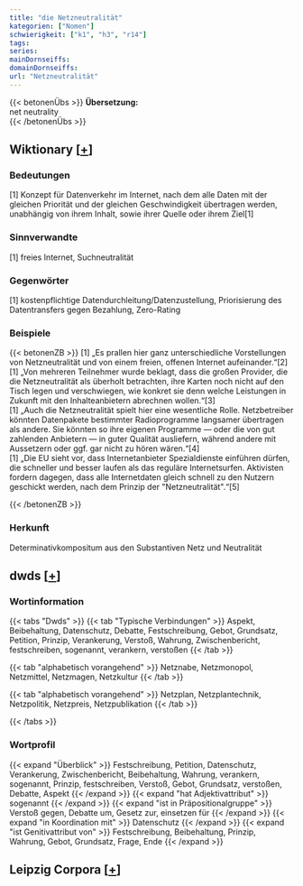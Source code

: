 ```yaml
---
title: "die Netzneutralität"
kategorien: ["Nomen"]
schwierigkeit: ["k1", "h3", "r14"]
tags:
series:
mainDornseiffs:
domainDornseiffs:
url: "Netzneutralität"
---
```


{{< betonenÜbs >}}
**Übersetzung:**  
net neutrality  
{{< /betonenÜbs >}}

## Wiktionary [[+](https://de.wiktionary.org/wiki/Netzneutralität)]

### Bedeutungen
[1] Konzept für Datenverkehr im Internet, nach dem alle Daten mit der gleichen Priorität und der gleichen Geschwindigkeit übertragen werden, unabhängig von ihrem Inhalt, sowie ihrer Quelle oder ihrem Ziel[1]  

### Sinnverwandte
[1] freies Internet, Suchneutralität  

### Gegenwörter
[1] kostenpflichtige Datendurchleitung/Datenzustellung, Priorisierung des Datentransfers gegen Bezahlung, Zero-Rating  

### Beispiele
{{< betonenZB >}}
[1] „Es prallen hier ganz unterschiedliche Vorstellungen von Netzneutralität und von einem freien, offenen Internet aufeinander.“[2]  
[1] „Von mehreren Teilnehmer wurde beklagt, dass die großen Provider, die die Netzneutralität als überholt betrachten, ihre Karten noch nicht auf den Tisch legen und verschwiegen, wie konkret sie denn welche Leistungen in Zukunft mit den Inhalteanbietern abrechnen wollen.“[3]  
[1] „Auch die Netzneutralität spielt hier eine wesentliche Rolle. Netzbetreiber könnten Datenpakete bestimmter Radioprogramme langsamer übertragen als andere. Sie könnten so ihre eigenen Programme — oder die von gut zahlenden Anbietern — in guter Qualität ausliefern, während andere mit Aussetzern oder ggf. gar nicht zu hören wären.“[4]  
[1] „Die EU sieht vor, dass Internetanbieter Spezialdienste einführen dürfen, die schneller und besser laufen als das reguläre Internetsurfen. Aktivisten fordern dagegen, dass alle Internetdaten gleich schnell zu den Nutzern geschickt werden, nach dem Prinzip der "Netzneutralität".“[5]  

{{< /betonenZB >}}
### Herkunft
Determinativkompositum aus den Substantiven Netz und Neutralität  



## dwds [[+](https://www.dwds.de/wb/Netzneutralität)]

### Wortinformation
{{< tabs "Dwds" >}}
{{< tab "Typische Verbindungen" >}}
Aspekt, Beibehaltung, Datenschutz, Debatte, Festschreibung, Gebot, Grundsatz, Petition, Prinzip, Verankerung, Verstoß, Wahrung, Zwischenbericht, festschreiben, sogenannt, verankern, verstoßen
{{< /tab >}}

{{< tab "alphabetisch vorangehend" >}}
Netznabe, Netzmonopol, Netzmittel, Netzmagen, Netzkultur
{{< /tab >}}

{{< tab "alphabetisch vorangehend" >}}
Netzplan, Netzplantechnik, Netzpolitik, Netzpreis, Netzpublikation
{{< /tab >}}

{{< /tabs >}}

### Wortprofil
{{< expand "Überblick" >}} Festschreibung, Petition, Datenschutz, Verankerung, Zwischenbericht, Beibehaltung, Wahrung, verankern, sogenannt, Prinzip, festschreiben, Verstoß, Gebot, Grundsatz, verstoßen, Debatte, Aspekt {{< /expand >}}
{{< expand "hat Adjektivattribut" >}} sogenannt {{< /expand >}}
{{< expand "ist in Präpositionalgruppe" >}} Verstoß gegen, Debatte um, Gesetz zur, einsetzen für {{< /expand >}}
{{< expand "in Koordination mit" >}} Datenschutz {{< /expand >}}
{{< expand "ist Genitivattribut von" >}} Festschreibung, Beibehaltung, Prinzip, Wahrung, Gebot, Grundsatz, Frage, Ende {{< /expand >}}

## Leipzig Corpora [[+](https://corpora.uni-leipzig.de/en/res?word=Netzneutralität&corpusId=deu_newscrawl-public_2018)]


